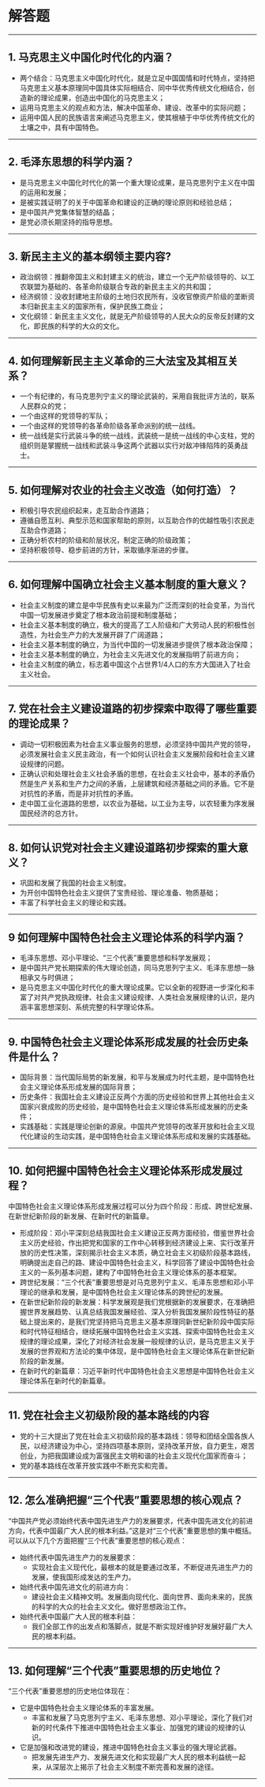 # 解答题

---

## 1. 马克思主义中国化时代化的内涵？

- 两个结合：马克思主义中国化时代化，就是立足中国国情和时代特点，坚持把马克思主义基本原理同中国具体实际相结合、同中华优秀传统文化相结合，创造新的理论成果，创造出中国化的马克思主义；
- 运用马克思主义的观点和方法，解决中国革命、建设、改革中的实际问题；
- 运用中国人民的民族语言来阐述马克思主义，使其根植于中华优秀传统文化的土壤之中，具有中国特色。

---

## 2. 毛泽东思想的科学内涵？

- 是马克思主义中国化时代化的第一个重大理论成果，是马克思列宁主义在中国的运用和发展；
- 是被实践证明了的关于中国革命和建设的正确的理论原则和经验总结；
- 是中国共产党集体智慧的结晶；
- 是党必须长期坚持的指导思想。

---

## 3. 新民主主义的基本纲领主要内容?

- 政治纲领：推翻帝国主义和封建主义的统治，建立一个无产阶级领导的、以工农联盟为基础的、各革命阶级联合专政的新民主主义的共和国；
- 经济纲领：没收封建地主阶级的土地归农民所有，没收官僚资产阶级的垄断资本归新民主主义的国家所有，保护民族工商业；
- 文化纲领：新民主主义文化，就是无产阶级领导的人民大众的反帝反封建的文化，即民族的科学的大众的文化。

---

## 4. 如何理解新民主主义革命的三大法宝及其相互关系？

- 一个有纪律的，有马克思列宁主义的理论武装的，采用自我批评方法的，联系人民群众的党；
- 一个由这样的党领导的军队；
- 一个由这样的党领导的各革命阶级各革命派别的统一战线。
- 统一战线是实行武装斗争的统一战线，武装统一是统一战线的中心支柱，党的组织则是掌握统一战线和武装斗争这两个武器以实行对敌冲锋陷阵的英勇战士。

---

## 5. 如何理解对农业的社会主义改造（如何打造）？

- 积极引导农民组织起来，走互助合作道路；
- 遵循自愿互利、典型示范和国家帮助的原则，以互助合作的优越性吸引农民走互助合作道路；
- 正确分析农村的阶级和阶层状况，制定正确的阶级政策；
- 坚持积极领导、稳步前进的方针，采取循序渐进的步骤。

---

## 6. 如何理解中国确立社会主义基本制度的重大意义？

- 社会主义制度的建立是中华民族有史以来最为广泛而深刻的社会变革，为当代中国一切发展进步奠定了根本政治前提和制度基础；
- 社会主义基本制度的确立，极大的提高了工人阶级和广大劳动人民的积极性创造性，为社会生产力的大发展开辟了广阔道路；
- 社会主义基本制度的确立，为当代中国的一切发展进步提供了根本政治保障；
- 社会主义基本制度的确立，为社会主义先进文化的发展指明了前进方向；
- 社会主义制度的确立，标志着中国这个占世界1/4人口的东方大国进入了社会主义社会。

---

## 7. 党在社会主义建设道路的初步探索中取得了哪些重要的理论成果？

- 调动一切积极因素为社会主义事业服务的思想，必须坚持中国共产党的领导，必须发展社会主义民主政治，有一个如何认识社会主义发展阶段和社会主义建设规律的问题。
- 正确认识和处理社会主义社会矛盾的思想，在社会主义社会中，基本的矛盾仍然是生产关系和生产力之间的矛盾，上层建筑和经济基础之间的矛盾。它不是对抗性的矛盾，而是非对抗性的矛盾。
- 走中国工业化道路的思想，以农业为基础，以工业为主导，以农轻重为序发展国民经济的总方针。

---

## 8. 如何认识党对社会主义建设道路初步探索的重大意义？

- 巩固和发展了我国的社会主义制度。
- 为开创中国特色社会主义提供了宝贵经验、理论准备、物质基础；
- 丰富了科学社会主义的理论和实践。

---

## 9 如何理解中国特色社会主义理论体系的科学内涵？

- 毛泽东思想、邓小平理论、“三个代表”重要思想和科学发展观；
- 是中国共产党长期探索的伟大理论创造，同马克思列宁主义、毛泽东思想一脉相承又与时俱进；
- 是马克思主义中国化时代化的重大理论成果。它以全新的视野进一步深化和丰富了对共产党执政规律、社会主义建设规律、人类社会发展规律的认识，是内涵丰富思想深刻、系统完整的科学理论体系。

---

## 9. 中国特色社会主义理论体系形成发展的社会历史条件是什么？

- 国际背景：当代国际局势的新发展，和平与发展成为时代主题，是中国特色社会主义理论体系形成发展的国际背景；
- 历史条件：我国社会主义建设正反两个方面的历史经验和世界上其他社会主义国家兴衰成败的历史经验，是中国特色社会主义理论体系形成发展的历史条件；
- 实践基础：实践是理论创新的源泉。中国共产党领导的改革开放和社会主义现代化建设的生动实践，是中国特色社会主义理论体系形成和发展的实践基础。

---

## 10. 如何把握中国特色社会主义理论体系形成发展过程？

中国特色社会主义理论体系形成发展过程可以分为四个阶段：形成、跨世纪发展、在新世纪新阶段的新发展、在新时代的新篇章。

- 形成阶段：邓小平深刻总结我国社会主义建设正反两方面经验，借鉴世界社会主义历史经验，作出把党和国家的工作中心转移到经济建设上来、实行改革开放的历史性决策，深刻揭示社会主义本质，确立社会主义初级阶段基本路线，明确提出走自己的路、建设中国特色社会主义，科学回答了建设中国特色社会主义的一系列基本问题，建构了中国特色社会主义理论体系的基本框架。
- 跨世纪发展：“三个代表”重要思想是对马克思列宁主义、毛泽东思想和邓小平理论的继承和发展，是中国特色社会主义理论体系的跨世纪的发展。
- 在新世纪新阶段的新发展：科学发展观是我们党根据新的发展要求，在准确把握世界发展趋势、认真总结我国发展经验、深入分析我国发展阶段性特征的基础上提出来的，是我们党坚持把马克思主义基本原理同新世纪新阶段中国实际和时代特征相结合，继续拓展中国特色社会主义实践、探索中国特色社会主义规律的理论成果，深化了对经济社会发展一般规律的认识，是马克思主义关于发展的世界观和方法论的集中体现，是中国特色社会主义理论体系在新世纪新阶段的新发展。
- 在新时代的新篇章：习近平新时代中国特色社会主义思想是中国特色社会主义理论体系在新时代的新篇章。

---

## 11. 党在社会主义初级阶段的基本路线的内容

- 党的十三大提出了党在社会主义初级阶段的基本路线：领导和团结全国各族人民，以经济建设为中心，坚持四项基本原则，坚持改革开放，自力更生，艰苦创业，为把我国建设成为富强民主文明和谐的社会主义现代化国家而奋斗；
- 党的基本路线在改革开放实践中不断充实和完善。

---

## 12. 怎么准确把握“三个代表”重要思想的核心观点？

  “中国共产党必须始终代表中国先进生产力的发展要求，代表中国先进文化的前进方向，代表中国最广大人民的根本利益。”这是对“三个代表”重要思想的集中概括。可以从以下几个方面把握“三个代表”重要思想的核心观点：

- 始终代表中国先进生产力的发展要求：
  - 实现社会主义现代化，最根本的就是要通过改革，不断促进先进生产力的发展，使我国形成发达的生产力。
- 始终代表中国先进文化的前进方向：
  - 建设社会主义精神文明。发展面向现代化、面向世界、面向未来的，民族的科学的大众的社会主义文化。做好思想政治工作。
- 始终代表中国最广大人民的根本利益：
  - 我们全部工作的出发点和落脚点，就是不断实现好维护好发展好最广大人民的根本利益。

---

## 13. 如何理解“三个代表”重要思想的历史地位？

“三个代表”重要思想的历史地位体现在：

- 它是中国特色社会主义理论体系的丰富发展。
  - 丰富和发展了马克思列宁主义、毛泽东思想、邓小平理论，深化了我们对新的时代条件下推进中国特色社会主义事业、加强党的建设的规律的认识。
- 它是加强和改进党的建设，推进中国特色社会主义事业的强大理论武器。
  - 把发展先进生产力、发展先进文化和实现最广大人民的根本利益统一起来，从深层次上揭示了社会主义制度不断完善和发展的途径。

---
